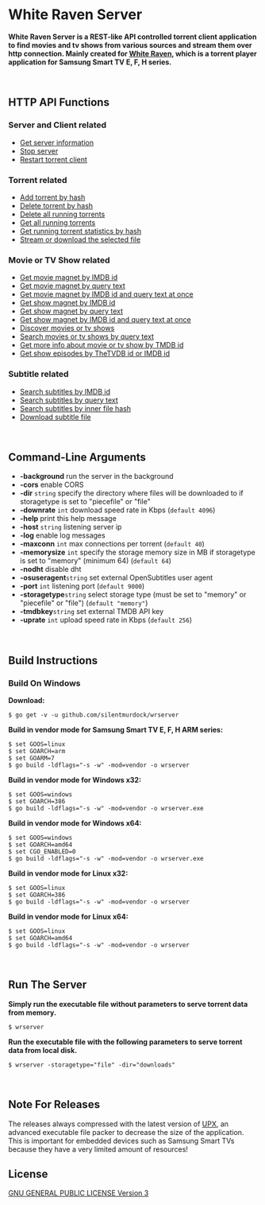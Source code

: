 # White Raven Server

**White Raven Server is a REST-like API controlled torrent client application to find movies and tv shows from various sources and stream them over http connection. Mainly created for [White Raven](https://github.com/silentmurdock/whiteraven), which is a torrent player application for  Samsung Smart TV E, F, H series.**

<br/>

## HTTP API Functions
### Server and Client related
* [Get server information](documents/api/about.md)
* [Stop server](documents/api/stop.md)
* [Restart torrent client](documents/api/restart.md)

### Torrent related
* [Add torrent by hash](documents/api/add.md)
* [Delete torrent by hash](documents/api/delete.md)
* [Delete all running torrents](documents/api/deleteall.md)
* [Get all running torrents](documents/api/torrents.md)
* [Get running torrent statistics by hash](documents/api/stats.md)
* [Stream or download the selected file](documents/api/get.md)

### Movie or TV Show related
* [Get movie magnet by IMDB id](documents/api/moviebyimdb.md)
* [Get movie magnet by query text](documents/api/moviebytext.md)
* [Get movie magnet by IMDB id and query text at once](documents/api/moviebyboth.md)
* [Get show magnet by IMDB id](documents/api/showbyimdb.md)
* [Get show magnet by query text](documents/api/showbytext.md)
* [Get show magnet by IMDB id and query text at once](documents/api/showbyboth.md)
* [Discover movies or tv shows](documents/api/tmdbdiscover.md)
* [Search movies or tv shows by query text](documents/api/tmdbsearch.md)
* [Get more info about movie or tv show by TMDB id](documents/api/tmdbinfo.md)
* [Get show episodes by TheTVDB id or IMDB id](documents/api/tvmazeepisodes.md)

### Subtitle related
* [Search subtitles by IMDB id](documents/api/subtitlesbyimdb.md)
* [Search subtitles by query text](documents/api/subtitlesbytext.md)
* [Search subtitles by inner file hash](documents/api/subtitlesbyhash.md)
* [Download subtitle file](documents/api/getsubtitle.md)
<br/>

## Command-Line Arguments
* **-background** run the server in the background
* **-cors** enable CORS
* **-dir** `string` specify the directory where files will be downloaded to if storagetype is set to "piecefile" or "file"
* **-downrate** `int` download speed rate in Kbps (`default 4096`)
* **-help** print this help message
* **-host** `string` listening server ip
* **-log** enable log messages
* **-maxconn** `int` max connections per torrent (`default 40`)
* **-memorysize** `int` specify the storage memory size in MB if storagetype is set to "memory" (minimum 64) (`default 64`)
* **-nodht** disable dht
* **-osuseragent**`string` set external OpenSubtitles user agent
* **-port** `int` listening port (`default 9000`)
* **-storagetype**`string` select storage type (must be set to "memory" or "piecefile" or "file") (`default "memory"`)
* **-tmdbkey**`string` set external TMDB API key
* **-uprate** `int` upload speed rate in Kbps (`default 256`)
<br/>

## Build Instructions

### Build On Windows
**Download:**
```
$ go get -v -u github.com/silentmurdock/wrserver
```
**Build in vendor mode for Samsung Smart TV E, F, H ARM series:**
```
$ set GOOS=linux
$ set GOARCH=arm
$ set GOARM=7
$ go build -ldflags="-s -w" -mod=vendor -o wrserver
```
**Build in vendor mode for Windows x32:**
```
$ set GOOS=windows
$ set GOARCH=386
$ go build -ldflags="-s -w" -mod=vendor -o wrserver.exe
```
**Build in vendor mode for Windows x64:**
```
$ set GOOS=windows
$ set GOARCH=amd64
$ set CGO_ENABLED=0
$ go build -ldflags="-s -w" -mod=vendor -o wrserver.exe
```
**Build in vendor mode for Linux x32:**
```
$ set GOOS=linux
$ set GOARCH=386
$ go build -ldflags="-s -w" -mod=vendor -o wrserver
```
**Build in vendor mode for Linux x64:**
```
$ set GOOS=linux
$ set GOARCH=amd64
$ go build -ldflags="-s -w" -mod=vendor -o wrserver
```
<br/>

## Run The Server

**Simply run the executable file without parameters to serve torrent data from memory.**
```
$ wrserver
```
**Run the executable file with the following parameters to serve torrent data from local disk.**
```
$ wrserver -storagetype="file" -dir="downloads"
```
<br/>

## Note For Releases

The releases always compressed with the latest version of [UPX](https://upx.github.io), an advanced executable file packer to decrease the size of the application. This is important for embedded devices such as Samsung Smart TVs because they have a very limited amount of resources!
<br/>

## License
[GNU GENERAL PUBLIC LICENSE Version 3](LICENSE)
